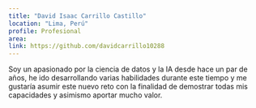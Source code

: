 ```yaml
---
title: "David Isaac Carrillo Castillo"
location: "Lima, Perú"
profile: Profesional
area: 
link: https://github.com/davidcarrillo10288
---
```


Soy un apasionado por la ciencia de datos y la IA desde hace un par de años, he ido desarrollando varias habilidades durante este tiempo y me gustaría asumir este nuevo reto con la finalidad de demostrar todas mis capacidades y asimismo aportar mucho valor.